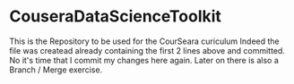 # CouseraDataScienceToolkit
This is the Repository to be used for the CourSeara curiculum
Indeed the file was createad already containing the first 2 lines above and committed. 
No it's time that I commit my changes here again. 
Later on there is also a Branch / Merge exercise.
